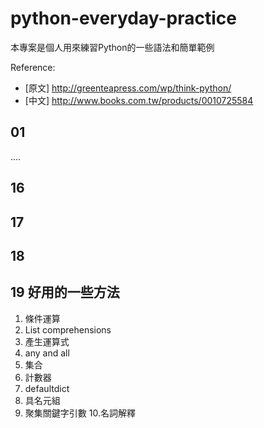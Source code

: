 # python-everyday-practice
本專案是個人用來練習Python的一些語法和簡單範例

Reference: 
  - [原文] http://greenteapress.com/wp/think-python/
  - [中文] http://www.books.com.tw/products/0010725584
  

## 01
....
## 16
## 17 
## 18 
## 19 好用的一些方法
  1. 條件運算
  2. List comprehensions
  3. 產生運算式
  4. any and all
  5. 集合
  6. 計數器
  7. defaultdict
  8. 具名元組
  9. 聚集關鍵字引數
  10.名詞解釋


  
